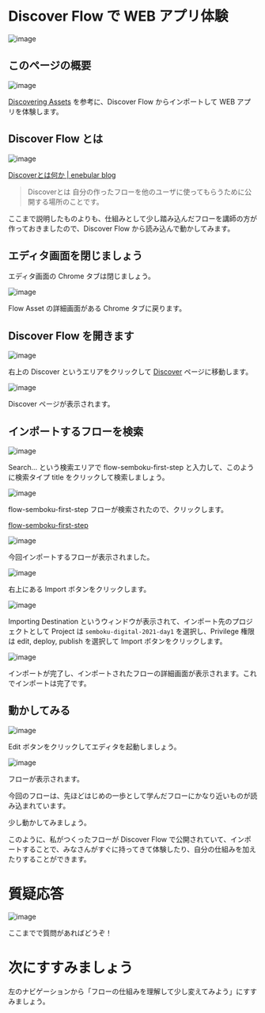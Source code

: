 # Discover Flow で WEB アプリ体験

![image](https://i.gyazo.com/2fe8f1e2d461451f6b5212996272c3ee.jpg)

## このページの概要

![image](https://i.gyazo.com/012495d03dfe39bc09cb4d2f4f02581b.png)

[Discovering Assets](https://docs.enebular.com/ja/Discover/) を参考に、Discover Flow からインポートして WEB アプリを体験します。

## Discover Flow とは

![image](https://blog.enebular.com/wp-content/uploads/2020/11/box-image-768x395.png)

[Discoverとは何か \| enebular blog](https://blog.enebular.com/function/discover/)

> Discoverとは
> 自分の作ったフローを他のユーザに使ってもらうために公開する場所のことです。

ここまで説明したものよりも、仕組みとして少し踏み込んだフローを講師の方が作っておきましたので、Discover Flow から読み込んで動かしてみます。

## エディタ画面を閉じましょう

エディタ画面の Chrome タブは閉じましょう。

![image](https://i.gyazo.com/90032514347caf9da11c394b202742d6.png)

Flow Asset の詳細画面がある Chrome タブに戻ります。

## Discover Flow を開きます

![image](https://i.gyazo.com/80f28a196c2336bc6fb202dd665ee9d8.png)

右上の Discover というエリアをクリックして [Discover](https://enebular.com/discover) ページに移動します。

![image](https://i.gyazo.com/67efba847f48826da6b5b67d0e26c03a.png)

Discover ページが表示されます。

## インポートするフローを検索

![image](https://i.gyazo.com/c7eb27b16053b1fd3fa5f332faa37eed.png)

Search... という検索エリアで flow-semboku-first-step と入力して、このように検索タイプ title をクリックして検索しましょう。

![image](https://i.gyazo.com/72580a9819bfc138a23b4202d2d813b4.png)

flow-semboku-first-step フローが検索されたので、クリックします。

[flow-semboku-first-step](https://enebular.com/discover/flow/0000494d-ffde-4e89-9da7-7bf49543f290)

![image](https://i.gyazo.com/0ff6f1c1a3a16535aa6cd06d52d22672.png)

今回インポートするフローが表示されました。

![image](https://i.gyazo.com/ef11d0d0b83264de88c17261f002d668.png)

右上にある Import ボタンをクリックします。

![image](https://i.gyazo.com/5f45710d6ba69deb16fdb8457720f3da.png)

Importing Destination というウィンドウが表示されて、インポート先のプロジェクトとして Project は `semboku-digital-2021-day1` を選択し、Privilege 権限は edit, deploy, publish を選択して Import ボタンをクリックします。

![image](https://i.gyazo.com/5a4d408f17ef88344dd6cf919e65dfcf.png)

インポートが完了し、インポートされたフローの詳細画面が表示されます。これでインポートは完了です。

## 動かしてみる

![image](https://i.gyazo.com/040208eb0965169117e7170adbc0d169.png)

Edit ボタンをクリックしてエディタを起動しましょう。

![image](https://i.gyazo.com/97a5b070deb58d44f4095d4613d422ec.png)

フローが表示されます。

今回のフローは、先ほどはじめの一歩として学んだフローにかなり近いものが読み込まれています。

少し動かしてみましょう。

このように、私がつくったフローが Discover Flow で公開されていて、インポートすることで、みなさんがすぐに持ってきて体験したり、自分の仕組みを加えたりすることができます。

# 質疑応答

![image](https://i.gyazo.com/aba8ccd625e7320883851b71ebd0caf2.png)

ここまでで質問があればどうぞ！

# 次にすすみましょう

左のナビゲーションから「フローの仕組みを理解して少し変えてみよう」にすすみましょう。

